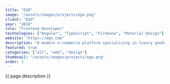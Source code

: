 ```yaml
---
title: "EGO"
image: "/assets/images/projects/ego.png"
client: "EGO"
year: "2018"
role: "Frontend Developer"
technologies: ["Angular", "TypeScript", "Firebase", "Material Design"]
website: "https://ego.com"
description: "A modern e-commerce platform specializing in luxury goods with an emphasis on personalized shopping experiences."
featured: true
categories: ["all", "web", "design"]
thumbnail: "/assets/images/projects/ego.png"
order: 3
---
```


{{ page.description }} 